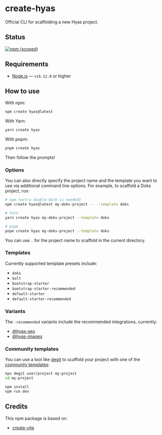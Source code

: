 # create-hyas

Official CLI for scaffolding a new Hyas project.

## Status

[![npm (scoped)](https://img.shields.io/npm/v/create-hyas?style=flat-square)](https://www.npmjs.com/package/create-hyas)

## Requirements

- [Node.js](https://nodejs.org/) — `v16.12.0` or higher

## How to use

With npm:

```bash
npm create hyas@latest
```

With Yarn:

```bash
yarn create hyas
```

With pnpm:

```bash
pnpm create hyas
```

Then follow the prompts!

### Options

You can also directly specify the project name and the template you want to use via additional command line options. For example, to scaffold a Doks project, run:

```bash
# npm (extra double-dash is needed)
npm create hyas@latest my-doks-project -- --template doks

# Yarn
yarn create hyas my-doks-project --template doks

# pnpm
pnpm create hyas my-doks-project --template doks
```

You can use `.` for the project name to scaffold in the current directory.

### Templates

Currently supported template presets include:

- `doks`
- `bolt`
- `bootstrap-starter`
- `bootstrap-starter-recommended`
- `default-starter`
- `default-starter-recommended`

### Variants

The `-recommended` variants include the recommended integrations, currently:

- [@hyas-seo](https://github.com/gethyas/seo)
- [@hyas-images](https://github.com/gethyas/images)

### Community templates

You can use a tool like [degit](https://github.com/Rich-Harris/degit) to scaffold your project with one of the [community templates](https://gethyas.com/templates/community/):

```bash
npx degit user/project my-project
cd my-project

npm install
npm run dev
```

## Credits

This npm package is based on:

- [create-vite](https://github.com/vitejs/vite/tree/main/packages/create-vite)

